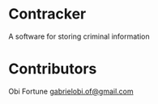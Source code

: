 # Contracker

A software for storing criminal information




# Contributors

Obi Fortune <gabrielobi.of@gmail.com>
